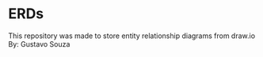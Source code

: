 # ERDs
This repository was made to store entity relationship diagrams from draw.io
By: Gustavo Souza
